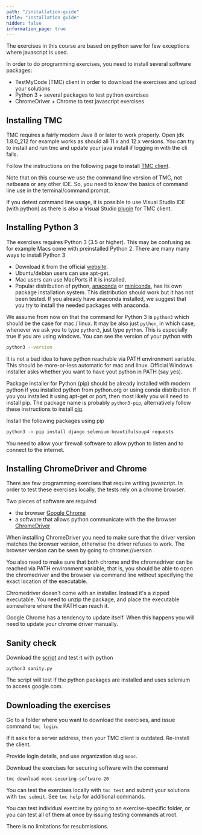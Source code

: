 ```yaml
---
path: "/installation-guide"
title: "Installation guide"
hidden: false
information_page: true
---
```


The exercises in this course are based on python save for few exceptions where javascript is used.

In order to do programming exercises, you need to install several software packages:

- TestMyCode (TMC) client in order to download the exercises and upload your solutions
- Python 3 + several packages to test python exercises
- ChromeDriver + Chrome to test javascript exercises

## Installing TMC 

TMC requires a fairly modern Java 8 or later to work properly.
  Open jdk 1.8.0_212 for example works
  as should all 11.x and 12.x versions.
  You can try to install and run tmc and update your java install if logging in with the cli fails.

Follow the instructions on the following page to install [TMC client](https://github.com/testmycode/tmc-cli).

Note that on this course we use the command line version of TMC, not netbeans
or any other IDE. So, you need to know the basics of command line use in the
terminal/command prompt.

If you detest command line usage, it is possible to use Visual Studio IDE (with
python) as there is also a Visual Studio
[plugin](https://www.mooc.fi/en/installation/vscode) for TMC client.  

## Installing Python 3

The exercises requires Python 3 (3.5 or higher). This may be confusing as for
example Macs come with preinstalled Python 2. There are many many ways to install Python 3

- Download it from the official [website](https://www.python.org/downloads/).
- Ubuntu/debian users can use apt-get.
- Mac users can use MacPorts if it is installed.
- Popular distribution of python, [anaconda](https://www.anaconda.com/products/individual) or [miniconda](https://docs.conda.io/en/latest/miniconda.html), has its own package installation system. This distribution should work but it has not been tested.  If you already have anaconda installed, we suggest that you try to install the needed packages with anaconda.

We assume from now on that the command for Python 3 is `python3` which should
be the case for mac / linux.  It may be also just `python`, in which case,
whenever we ask you to type `python3`, just type `python`. This is especially true if you are using windows.
You can see the
version of your python with

```sh
python3 --version
```

It is not a bad idea to have python reachable  via PATH environment variable. This should be more-or-less automatic
for mac and linux. Official Windows installer asks whether you want to have yout python in PATH (say yes).

Package installer for Python (pip) should be already installed with modern python if you installed python from python.org or using conda distribution.
If you you installed it using apt-get or port, then most likely you will need to install pip. The package name is probably `python3-pip`,
alternatively follow these instructions to install [pip](https://pypi.org/project/pip/).


Install the following packages using pip

```sh
python3 -m pip install django selenium beautifulsoup4 requests 
```

You need to allow your firewall software to allow python to listen and to connect to the internet.


## Installing ChromeDriver and Chrome

There are few programming exercises that require writing javascript.
In order to test these exercises locally, the tests rely on a chrome browser.

Two pieces of software are required
- the browser [Google Chrome](https://www.google.com/chrome/)
- a software that allows python communicate with the the browser [ChromeDriver](https://sites.google.com/a/chromium.org/chromedriver/downloads)

When installing ChromeDriver you need to make sure that the driver version matches the browser version,
otherwise the driver refuses to work.
The browser version can be seen by going to chrome://version .

You also need to make sure that both chrome and the chromedriver can be reached via PATH environment variable, that is,
you should be able to open the chromedriver and the browser via command line without specifying the exact location of the executable.

Chromedriver doesn't come with an installer. Instead it's a zipped executable.
You need to unzip the package, and place the executable somewhere where the PATH
can reach it.

Google Chrome has a tendency to update itself. When this happens you will need to update your chrome driver manually.

## Sanity check

Download the [script](/public/scripts/sanity.py) and test it with python

```shell
python3 sanity.py
```

The script will test if the python packages are installed and uses selenium to access google.com. 

## Downloading the exercises

Go to a folder where you want to download the exercises, and issue command `tmc login`.

If it asks for a server address, then your TMC client is outdated. Re-install the client.

Provide login details, and use organization slug `mooc`.

Download the exercises for securing software with the command

```shell
tmc download mooc-securing-software-20
```

You can test the exercises locally with `tmc test` and submit your solutions with `tmc submit`.
See `tmc help` for additional commands.

You can test individual exercise by going to an exercise-specific folder, or
you can test all of them at once by issuing testing commands at root. 

There is no limitations for resubmissions.
